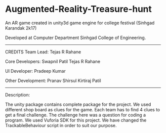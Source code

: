 # Augmented-Reality-Treasure-hunt
An AR game created in unity3d game engine for college festival (Sinhgad Karandak 2k17)


Developed at Computer Department Sinhgad College of Engineering.

****************************************************************************************
CREDITS
Team Lead:
  Tejas R Rahane

Core Developers:
  Swapnil Patil
  Tejas R Rahane
 
UI Developer:
  Pradeep Kumar

Other Development:
  Pranav Shirsul
  Kirtiraj Patil
  
  
****************************************************************************************

Description:

  The unity package contains complete package for the project.
  We used different shop board as clues for the game. Each team has to find 4 clues to get a final challenge.
  The challenge here was a question for coding a program. We used Vuforia SDK for this project.
  We have changed the TrackableBehaviour script in order to suit our purpose.
